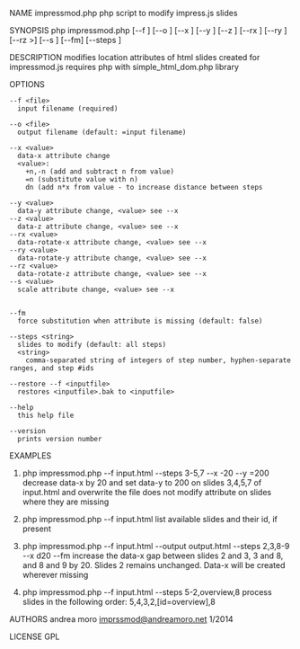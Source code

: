 NAME 
	impressmod.php php script to modify impress.js slides

SYNOPSIS
    php impressmod.php 	[--f <file>] [--o <file>] [--x <value>] [--y <value>] [--z <value>]
    					[--rx <value>] [--ry <value>] [--rz <value>>] [--s <value>] [--fm]
    					[--steps <string>]

DESCRIPTION
	modifies location attributes of html slides created for impressmod.js
	requires php with simple_html_dom.php library

OPTIONS

	--f <file>
	  input filename (required)
	  
	--o <file>  
	  output filename (default: =input filename)
 
	--x <value>
	  data-x attribute change
	  <value>:
	    +n,-n (add and subtract n from value)
	    =n (substitute value with n)
	    dn (add n*x from value - to increase distance between steps

	--y <value>
	  data-y attribute change, <value> see --x
	--z <value>
	  data-z attribute change, <value> see --x
	--rx <value>
	  data-rotate-x attribute change, <value> see --x
	--ry <value>
	  data-rotate-y attribute change, <value> see --x
	--rz <value>
	  data-rotate-z attribute change, <value> see --x
	--s <value>
	  scale attribute change, <value> see --x
 

	--fm
	  force substitution when attribute is missing (default: false)
    
    --steps <string> 
      slides to modify (default: all steps)
	  <string>
	  	comma-separated string of integers of step number, hyphen-separate ranges, and step #ids
	
	--restore --f <inputfile>
	  restores <inputfile>.bak to <inputfile> 
	  	
	--help 
	  this help file
	  
	--version
	  prints version number
	  
EXAMPLES

1) php impressmod.php --f input.html --steps 3-5,7 --x -20 --y =200
	decrease data-x by 20 and set data-y to 200 on slides 3,4,5,7 of input.html and overwrite the file
	does not modify attribute on slides where  they are missing

2) php impressmod.php --f input.html
	list available slides and their id, if present

3) php impressmod.php --f input.html --output output.html --steps 2,3,8-9 --x d20 --fm
	increase the data-x gap between slides 2 and 3, 3 and 8, and 8 and 9 by 20. 
	Slides 2 remains unchanged. Data-x will be created wherever missing

4) php impressmod.php --f input.html --steps 5-2,overview,8
	process slides in the following order: 5,4,3,2,[id=overview],8
	
AUTHORS
	andrea moro imprssmod@andreamoro.net 1/2014
	
LICENSE
	GPL

  
  
